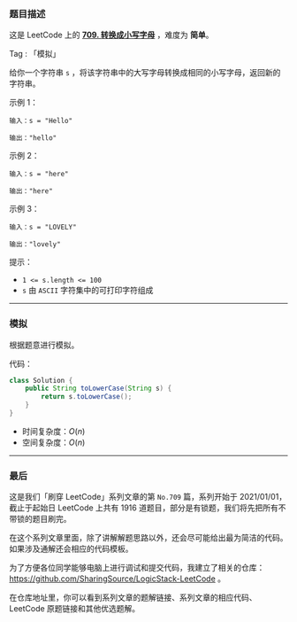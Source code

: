 ### 题目描述

这是 LeetCode 上的 **[709. 转换成小写字母](https://leetcode-cn.com/problems/to-lower-case/solution/gong-shui-san-xie-jian-dan-zi-fu-chuan-m-czpo/)** ，难度为 **简单**。

Tag : 「模拟」



给你一个字符串 `s` ，将该字符串中的大写字母转换成相同的小写字母，返回新的字符串。

示例 1：
```
输入：s = "Hello"

输出："hello"
```
示例 2：
```
输入：s = "here"

输出："here"
```
示例 3：
```
输入：s = "LOVELY"

输出："lovely"
```

提示：
* `1 <= s.length <= 100`
* `s` 由 `ASCII` 字符集中的可打印字符组成

---

### 模拟

根据题意进行模拟。

代码：
```java
class Solution {
    public String toLowerCase(String s) {
        return s.toLowerCase();
    }
}
```
* 时间复杂度：$O(n)$
* 空间复杂度：$O(n)$

---

### 最后

这是我们「刷穿 LeetCode」系列文章的第 `No.709` 篇，系列开始于 2021/01/01，截止于起始日 LeetCode 上共有 1916 道题目，部分是有锁题，我们将先把所有不带锁的题目刷完。

在这个系列文章里面，除了讲解解题思路以外，还会尽可能给出最为简洁的代码。如果涉及通解还会相应的代码模板。

为了方便各位同学能够电脑上进行调试和提交代码，我建立了相关的仓库：https://github.com/SharingSource/LogicStack-LeetCode 。

在仓库地址里，你可以看到系列文章的题解链接、系列文章的相应代码、LeetCode 原题链接和其他优选题解。

